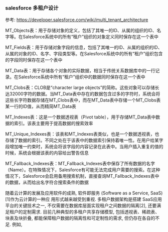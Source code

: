 

### salesforce 多租户设计
参考: https://developer.salesforce.com/wiki/multi_tenant_architecture


MT_Objects表：用于存储对象的定义，包括了其唯一的ID、从属的组织的ID、名字等。在Salesforce系统中的所有“租户”组织的对象定义同时保存在这一个表中

MT_Fields表：用于存储对象字段的信息，包括了其唯一的ID、从属的组织的ID、从属的对象的ID、名字、字段类型等。在Salesforce系统中的所有“租户”组织包含的字段同时保存在这一个表中

MT_Data表：用于存储各个对象的实际数据，相当于传统关系数据库中的一行记录。在Salesforce系统中所有“租户”组织中的数据同时保存在这一个表中

MT_Clobs表：CLOB是“character large objects”的简称。这些对象可以存储长达32000字符的数据。当MT_Data表中存在的数据包含过多的字符时，系统会将这些长字符数据存储在MT_Clobs表中，而在MT_Data表中存储一个MT_Clobs表某一行的ID值，从而精简MT_Data表

MT_Indexes表：这是一个数据透视表（Pivot table），用于存储MT_Data表中数据的索引。该表主要用于提高数据的搜索效率

MT_Unique_Indexes表：该表和MT_Indexes表类似，也是一个数据透视表，也存储了数据的索引。不同之处在于该表中的数据索引保持着唯一性。在用户给某字段增加唯一约束时，系统会将该字段的内容记录在此表中。当用户插入重复的值的时候，系统会根据该表的内容给出警告信息

MT_Fallback_Indexes表：MT_Fallback_Indexes表中保存了所有数据的名字（Name）。在特殊情况下，Salesforce有可能无法完成用户需要的搜索。在这种情况下，Salesforce会启用备用搜索机制，直接查询MT_Fallback_Indexes表中的数据，从而给出名字符合搜索条件的数据




随着云计算的发展及应用软件的成熟, 软件即服务 (Software as a Service, SaaS)[1]作为云计算的一种应
用形式越来越受到重视. 多租户数据架构是搭建 SaaS应用平台的关键技术之一, 不仅需要在数据库层面实现租户之间数据的隔离[2], 还要满足租户的定制需求.
目前几种典型的多租户共享存储模型, 包括透视表、稀疏表、块表及块折叠, 都能保障租户数据的隔离性和可定制性的需求, 但仍存在各自的不足. 例如,
